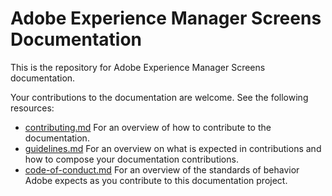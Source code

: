 # Adobe Experience Manager Screens Documentation

This is the repository for Adobe Experience Manager Screens documentation.

Your contributions to the documentation are welcome. See the following resources:

* [contributing.md](contributing.md) For an overview of how to contribute to the documentation.
* [guidelines.md](guidelines.md) For an overview on what is expected in contributions and how to compose your documentation contributions.
* [code-of-conduct.md](code-of-conduct.md) For an overview of the standards of behavior Adobe expects as you contribute to this documentation project.
